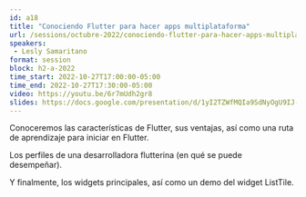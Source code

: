 ```yaml
---
id: a18
title: "Conociendo Flutter para hacer apps multiplataforma"
url: /sessions/octubre-2022/conociendo-flutter-para-hacer-apps-multiplataforma
speakers:
 - Lesly Samaritano
format: session
block: h2-a-2022
time_start: 2022-10-27T17:00:00-05:00
time_end: 2022-10-27T17:30:00-05:00
video: https://youtu.be/6r7mUdh2gr8
slides: https://docs.google.com/presentation/d/1yI2TZWfMQIa9SdNyOgU9IJ-W-v2535C_Bvp2Q00ZZjQ/edit?usp=sharing
---
```


Conoceremos las características de Flutter, sus ventajas, así como una ruta de aprendizaje para iniciar en Flutter.

Los perfiles de una desarrolladora flutterina (en qué se puede desempeñar).

Y finalmente, los widgets principales, así como un demo del widget ListTile.